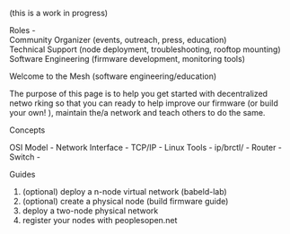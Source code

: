 (this is a work in progress)  

Roles -  
 Community Organizer (events, outreach, press, education)  
 Technical Support (node deployment, troubleshooting, rooftop mounting)  
 Software Engineering (firmware development, monitoring tools)  
 
Welcome to the Mesh (software engineering/education)  
 
The purpose of this page is to help you get started with decentralized netwo    rking so that you can ready to help improve our firmware (or build your own!    ), maintain the/a network and teach others to do the same.
 
Concepts

OSI Model -
Network Interface - 
TCP/IP -
Linux Tools - ip/brctl/ -
Router -
Switch -
 
Guides  
 
 1. (optional) deploy a n-node virtual network (babeld-lab)
 2. (optional) create a physical node (build firmware guide)
 3. deploy a two-node physical network
 4. register your nodes with peoplesopen.net
  


